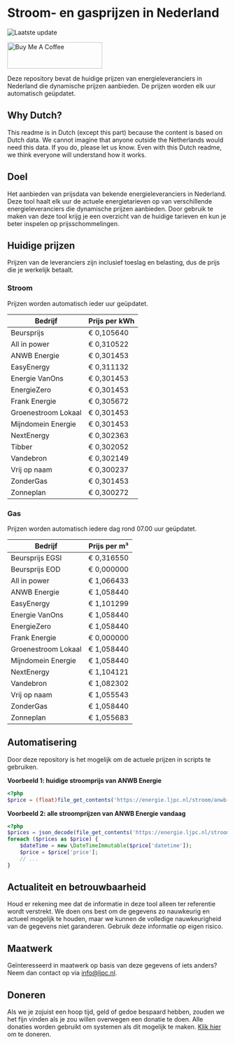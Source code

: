 # Stroom- en gasprijzen in Nederland

![Laatste update](https://img.shields.io/badge/laatste%20update-2023--09--02%2022%3A00%20CET-brightgreen)

<a href="https://www.buymeacoffee.com/Lars-" target="_blank"><img src="https://cdn.buymeacoffee.com/buttons/v2/default-orange.png" alt="Buy Me A Coffee" height="60" style="height: 60px !important;width: 217px !important;" ></a>

Deze repository bevat de huidige prijzen van energieleveranciers in Nederland die dynamische prijzen aanbieden. De prijzen worden elk uur automatisch geüpdatet.

## Why Dutch?

This readme is in Dutch (except this part) because the content is based on Dutch data. We cannot imagine that anyone outside the Netherlands would need this data. If you do, please let us know. Even with this Dutch readme, we think
everyone will understand how it works.

## Doel

Het aanbieden van prijsdata van bekende energieleveranciers in Nederland. Deze tool haalt elk uur de actuele energietarieven op van verschillende energieleveranciers die dynamische prijzen aanbieden. Door gebruik te maken van deze tool
krijg je een overzicht van de huidige tarieven en kun je beter inspelen op prijsschommelingen.

## Huidige prijzen

Prijzen van de leveranciers zijn inclusief toeslag en belasting, dus de prijs die je werkelijk betaalt.

### Stroom

Prijzen worden automatisch ieder uur geüpdatet.

 Bedrijf | Prijs per kWh 
---------|---------------
Beursprijs | € 0,105640
All in power | € 0,310522
ANWB Energie | € 0,301453
EasyEnergy | € 0,311132
Energie VanOns | € 0,301453
EnergieZero | € 0,301453
Frank Energie | € 0,305672
Groenestroom Lokaal | € 0,301453
Mijndomein Energie | € 0,301453
NextEnergy | € 0,302363
Tibber | € 0,302052
Vandebron | € 0,302149
Vrij op naam | € 0,300237
ZonderGas | € 0,301453
Zonneplan | € 0,300272


### Gas

Prijzen worden automatisch iedere dag rond 07.00 uur geüpdatet.

 Bedrijf | Prijs per m³ 
---------|--------------
Beursprijs EGSI | € 0,316550
Beursprijs EOD | € 0,000000
All in power | € 1,066433
ANWB Energie | € 1,058440
EasyEnergy | € 1,101299
Energie VanOns | € 1,058440
EnergieZero | € 1,058440
Frank Energie | € 0,000000
Groenestroom Lokaal | € 1,058440
Mijndomein Energie | € 1,058440
NextEnergy | € 1,104121
Vandebron | € 1,082302
Vrij op naam | € 1,055543
ZonderGas | € 1,058440
Zonneplan | € 1,055683


## Automatisering

Door deze repository is het mogelijk om de actuele prijzen in scripts te gebruiken.

**Voorbeeld 1: huidige stroomprijs van ANWB Energie**

```php
<?php
$price = (float)file_get_contents('https://energie.ljpc.nl/stroom/anwb-energie-nu.txt');

```

**Voorbeeld 2: alle stroomprijzen van ANWB Energie vandaag**

```php
<?php
$prices = json_decode(file_get_contents('https://energie.ljpc.nl/stroom/all-in-power-vandaag.json'),true);
foreach ($prices as $price) {
    $dateTime = new \DateTimeImmutable($price['datetime']);
    $price = $price['price'];
    // ...
}
```

## Actualiteit en betrouwbaarheid

Houd er rekening mee dat de informatie in deze tool alleen ter referentie wordt verstrekt. We doen ons best om de gegevens zo nauwkeurig en actueel mogelijk te houden, maar we kunnen de volledige nauwkeurigheid van de gegevens niet
garanderen. Gebruik deze informatie op eigen risico.

## Maatwerk

Geïnteresseerd in maatwerk op basis van deze gegevens of iets anders? Neem dan contact op
via [info@ljpc.nl](mailto:info@ljpc.nl?subject=Energie%20prijzen).

## Doneren

Als we je zojuist een hoop tijd, geld of gedoe bespaard hebben, zouden we het fijn vinden als je zou willen overwegen een
donatie te doen. Alle donaties worden gebruikt om systemen als dit mogelijk te
maken. [Klik hier](https://www.buymeacoffee.com/Lars-) om te doneren.
